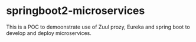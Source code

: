 # springboot2-microservices
This is a POC to demoonstrate use of Zuul prozy, Eureka and spring boot to develop and deploy microservices.

